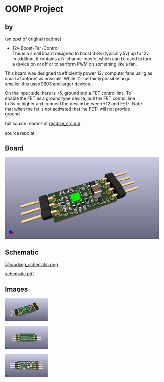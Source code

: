 # OOMP Project  
##   by   
  
(snippet of original readme)  
  
- 12v-Boost-Fan-Control  
This is a small board designed to boost 3-8v (typically 5v) up to 12v.   
In addition, it contains a N-channel mosfet which can be used to turn  
a device on or off or to perform PWM on something like a fan.  
  
This board was designed to efficiently power 12v computer fans using as  
small a footprint as possible.  While it's certainly possible to go  
smaller, this uses 0603 and larger devices.  
  
On the input side there is +5, ground and a FET control line.  To  
enable the FET as a ground type device, pull the FET control line  
to 3v or higher and connect the device between +12 and FET-.  Note  
that when the fet is not activated that the FET- will not provide   
ground.  
  
  full source readme at [readme_src.md](readme_src.md)  
  
source repo at: []()  
## Board  
  
[![working_3d.png](working_3d_600.png)](working_3d.png)  
## Schematic  
  
[![working_schematic.png](working_schematic_600.png)](working_schematic.png)  
  
[schematic pdf](working_schematic.pdf)  
## Images  
  
[![working_3d.png](working_3d_140.png)](working_3d.png)  
  
[![working_3d_back.png](working_3d_back_140.png)](working_3d_back.png)  
  
[![working_3d_front.png](working_3d_front_140.png)](working_3d_front.png)  
